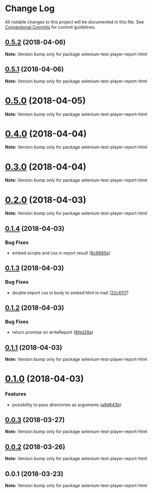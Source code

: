 # Change Log

All notable changes to this project will be documented in this file.
See [Conventional Commits](https://conventionalcommits.org) for commit guidelines.

<a name="0.5.2"></a>
## [0.5.2](https://github.com/wallaroo/selenium-test-player/compare/v0.5.1...v0.5.2) (2018-04-06)




**Note:** Version bump only for package selenium-test-player-report-html

<a name="0.5.1"></a>
## [0.5.1](https://github.com/wallaroo/selenium-test-player/compare/v0.5.0...v0.5.1) (2018-04-06)




**Note:** Version bump only for package selenium-test-player-report-html

<a name="0.5.0"></a>
# [0.5.0](https://github.com/wallaroo/selenium-test-player/compare/v0.4.0...v0.5.0) (2018-04-05)




**Note:** Version bump only for package selenium-test-player-report-html

<a name="0.4.0"></a>
# [0.4.0](https://github.com/wallaroo/selenium-test-player/compare/v0.3.0...v0.4.0) (2018-04-04)




**Note:** Version bump only for package selenium-test-player-report-html

<a name="0.3.0"></a>
# [0.3.0](https://github.com/wallaroo/selenium-test-player/compare/v0.2.0...v0.3.0) (2018-04-04)




**Note:** Version bump only for package selenium-test-player-report-html

<a name="0.2.0"></a>
# [0.2.0](https://github.com/wallaroo/selenium-test-player/compare/v0.1.4...v0.2.0) (2018-04-03)




**Note:** Version bump only for package selenium-test-player-report-html

<a name="0.1.4"></a>
## [0.1.4](https://github.com/wallaroo/selenium-test-player/compare/v0.1.3...v0.1.4) (2018-04-03)


### Bug Fixes

* embed scripts and css in report result ([8c6885e](https://github.com/wallaroo/selenium-test-player/commit/8c6885e))




<a name="0.1.3"></a>
## [0.1.3](https://github.com/wallaroo/selenium-test-player/compare/v0.1.2...v0.1.3) (2018-04-03)


### Bug Fixes

* double import css in body to embed html in mail ([22c6117](https://github.com/wallaroo/selenium-test-player/commit/22c6117))




<a name="0.1.2"></a>
## [0.1.2](https://github.com/wallaroo/selenium-test-player/compare/v0.1.1...v0.1.2) (2018-04-03)


### Bug Fixes

* return promise on writeReport ([8fed28a](https://github.com/wallaroo/selenium-test-player/commit/8fed28a))




<a name="0.1.1"></a>
## [0.1.1](https://github.com/wallaroo/selenium-test-player/compare/v0.1.0...v0.1.1) (2018-04-03)




**Note:** Version bump only for package selenium-test-player-report-html

<a name="0.1.0"></a>
# [0.1.0](https://github.com/wallaroo/selenium-test-player/compare/v0.0.3...v0.1.0) (2018-04-03)


### Features

* possibility to pass directories as arguments ([a9d643b](https://github.com/wallaroo/selenium-test-player/commit/a9d643b))




<a name="0.0.3"></a>
## [0.0.3](https://github.com/wallaroo/selenium-test-player/compare/v0.0.2...v0.0.3) (2018-03-27)




**Note:** Version bump only for package selenium-test-player-report-html

<a name="0.0.2"></a>
## [0.0.2](https://github.com/wallaroo/selenium-test-player/compare/v0.0.1...v0.0.2) (2018-03-26)




**Note:** Version bump only for package selenium-test-player-report-html

<a name="0.0.1"></a>
## 0.0.1 (2018-03-23)




**Note:** Version bump only for package selenium-test-player-report-html
